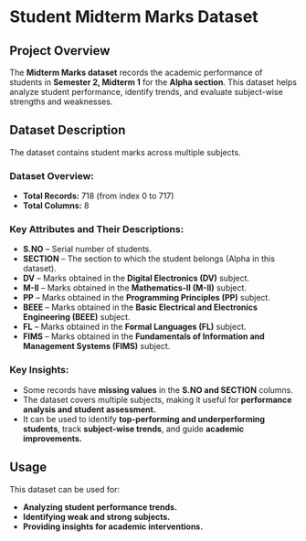 # **Student Midterm Marks Dataset**  

## **Project Overview**  
The **Midterm Marks dataset** records the academic performance of students in **Semester 2, Midterm 1** for the **Alpha section**. This dataset helps analyze student performance, identify trends, and evaluate subject-wise strengths and weaknesses.  

## **Dataset Description**  
The dataset contains student marks across multiple subjects.  

### **Dataset Overview:**  
- **Total Records:** 718 (from index 0 to 717)  
- **Total Columns:** 8  

### **Key Attributes and Their Descriptions:**  
- **S.NO** – Serial number of students.  
- **SECTION** – The section to which the student belongs (Alpha in this dataset).  
- **DV** – Marks obtained in the **Digital Electronics (DV)** subject.  
- **M-II** – Marks obtained in the **Mathematics-II (M-II)** subject.  
- **PP** – Marks obtained in the **Programming Principles (PP)** subject.  
- **BEEE** – Marks obtained in the **Basic Electrical and Electronics Engineering (BEEE)** subject.  
- **FL** – Marks obtained in the **Formal Languages (FL)** subject.  
- **FIMS** – Marks obtained in the **Fundamentals of Information and Management Systems (FIMS)** subject.  

### **Key Insights:**  
- Some records have **missing values** in the **S.NO and SECTION** columns.  
- The dataset covers multiple subjects, making it useful for **performance analysis and student assessment.**  
- It can be used to identify **top-performing and underperforming students**, track **subject-wise trends**, and guide **academic improvements.**  

## **Usage**  
This dataset can be used for:  
- **Analyzing student performance trends.**  
- **Identifying weak and strong subjects.**  
- **Providing insights for academic interventions.**  

